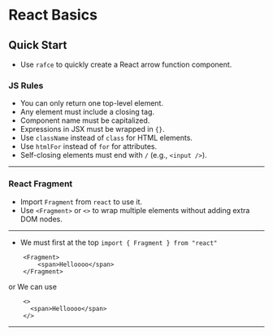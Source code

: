 # React Basics

## Quick Start

- Use `rafce` to quickly create a React arrow function component.

### JS Rules

- You can only return one top-level element.
- Any element must include a closing tag.
- Component name must be capitalized.
- Expressions in JSX must be wrapped in `{}`.
- Use `className` instead of `class` for HTML elements.
- Use `htmlFor` instead of `for` for attributes.
- Self-closing elements must end with `/` (e.g., `<input />`).

---

### React Fragment

- Import `Fragment` from `react` to use it.
- Use `<Fragment>` or `<>` to wrap multiple elements without adding extra DOM nodes.

--- 

- We must first at the top `import { Fragment } from "react"` 
```tsx
    <Fragment>
        <span>Helloooo</span>
    </Fragment>
```

or We can use

```tsx
    <>
      <span>Helloooo</span>
    </>
```

---